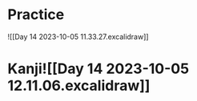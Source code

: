 # Practice
![[Day 14 2023-10-05 11.33.27.excalidraw]]

# Kanji![[Day 14 2023-10-05 12.11.06.excalidraw]]